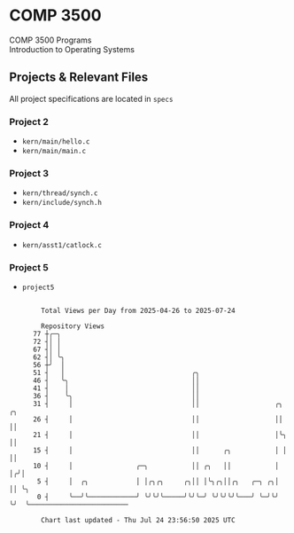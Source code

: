 # COMP 3500
COMP 3500 Programs  
Introduction to Operating Systems  
## Projects & Relevant Files
All project specifications are located in `specs`
### Project 2
- `kern/main/hello.c`
- `kern/main/main.c`
### Project 3
- `kern/thread/synch.c`
- `kern/include/synch.h`
### Project 4
- `kern/asst1/catlock.c`
### Project 5
- `project5`

```

        Total Views per Day from 2025-04-26 to 2025-07-24

        Repository Views
      77 ┼╭─╮
      72 ┤│ │
      67 ┤│ │
      62 ┤│ ╰╮
      56 ┼╯  │
      51 ┤   │                                ╭╮
      46 ┤   ╰╮                               ││
      41 ┤    │                               ││
      36 ┤    ╰╮                              ││
      31 ┤     │                              ││                   ╭╮  ╭╮
      26 ┤     │                              ││                   ││  ││
      21 ┤     │                              ││                   │╰╮ ││
      15 ┤     │                              ││      ╭╮           │ │ ││
      10 ┤     │                ╭─╮           ││ ╭╮   ││           │ │╭╯│
       5 ┤     │  ╭╮            │ │╭╮╭╮     ╭╮││ │╰╮╭╮││╭╮   ╭─╮ ╭╮│ ││ ╰╮
       0 ┤     ╰──╯╰────────────╯ ╰╯╰╯╰─────╯╰╯╰─╯ ╰╯╰╯╰╯╰───╯ ╰─╯╰╯ ╰╯  ╰─────────────────────────

        Chart last updated - Thu Jul 24 23:56:50 2025 UTC
        
```
